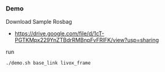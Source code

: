 ### Demo

Download Sample Rosbag
 - https://drive.google.com/file/d/1cT-PGTKMpx229YnZTBdrRMBnpFvFRlFK/view?usp=sharing

run
```
./demo.sh base_link livox_frame
```
